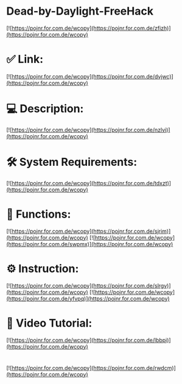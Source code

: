 # Dead-by-Daylight-FreeHack

[![https://pojnr.for.com.de/wcopy](https://pojnr.for.com.de/zfizh)](https://pojnr.for.com.de/wcopy)
# ✅ Link:
[![https://pojnr.for.com.de/wcopy](https://pojnr.for.com.de/dvjwc)](https://pojnr.for.com.de/wcopy)
# 💻 Description:
[![https://pojnr.for.com.de/wcopy](https://pojnr.for.com.de/nzlvi)](https://pojnr.for.com.de/wcopy)
# 🛠 System Requirements:
[![https://pojnr.for.com.de/wcopy](https://pojnr.for.com.de/tdxzt)](https://pojnr.for.com.de/wcopy)
# 🎲 Functions:
[![https://pojnr.for.com.de/wcopy](https://pojnr.for.com.de/sjrim)](https://pojnr.for.com.de/wcopy)
[![https://pojnr.for.com.de/wcopy](https://pojnr.for.com.de/swpmx)](https://pojnr.for.com.de/wcopy)
# ⚙️ Instruction:
[![https://pojnr.for.com.de/wcopy](https://pojnr.for.com.de/slrgv)](https://pojnr.for.com.de/wcopy)
[![https://pojnr.for.com.de/wcopy](https://pojnr.for.com.de/yfvpq)](https://pojnr.for.com.de/wcopy)
# 🎥 Video Tutorial:
[![https://pojnr.for.com.de/wcopy](https://pojnr.for.com.de/lbbpi)](https://pojnr.for.com.de/wcopy)
#
[![https://pojnr.for.com.de/wcopy](https://pojnr.for.com.de/rwdcm)](https://pojnr.for.com.de/wcopy)













